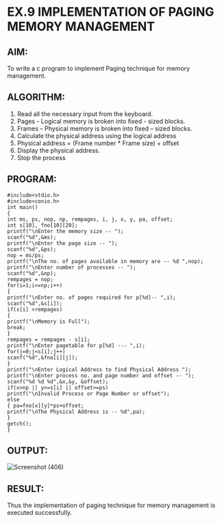 # EX.9 IMPLEMENTATION OF PAGING MEMORY MANAGEMENT

## AIM:

  To write a c program to implement Paging technique for memory management.


## ALGORITHM:

  1. Read all the necessary input from the keyboard.
  2. Pages - Logical memory is broken into fixed - sized blocks.
  3. Frames – Physical memory is broken into fixed – sized blocks.
  4. Calculate the physical address using the logical address
  5. Physical address = (Frame number * Frame size) + offset
  6. Display the physical address.
  7. Stop the process

## PROGRAM:
```
#include<stdio.h>
#include<conio.h>
int main()
{
int ms, ps, nop, np, rempages, i, j, x, y, pa, offset;
int s[10], fno[10][20];
printf("\nEnter the memory size -- ");
scanf("%d",&ms);
printf("\nEnter the page size -- ");
scanf("%d",&ps);
nop = ms/ps;
printf("\nThe no. of pages available in memory are -- %d ",nop);
printf("\nEnter number of processes -- ");
scanf("%d",&np);
rempages = nop;
for(i=1;i<=np;i++)
{
printf("\nEnter no. of pages required for p[%d]-- ",i);
scanf("%d",&s[i]);
if(s[i] >rempages)
{
printf("\nMemory is Full");
break;
}
rempages = rempages - s[i];
printf("\nEnter pagetable for p[%d] --- ",i);
for(j=0;j<s[i];j++)
scanf("%d",&fno[i][j]);
}
printf("\nEnter Logical Address to find Physical Address ");
printf("\nEnter process no. and page number and offset -- ");
scanf("%d %d %d",&x,&y, &offset);
if(x>np || y>=s[i] || offset>=ps)
printf("\nInvalid Process or Page Number or offset");
else
{ pa=fno[x][y]*ps+offset;
printf("\nThe Physical Address is -- %d",pa);
}
getch();
}
```
## OUTPUT:

![Screenshot (406)](https://github.com/Dhivya-bharathi88/OS-EX.9-IMPLEMENTATION-OF-PAGING---MEMORY-MANAGEMENT-/assets/128019999/cac10bc2-de23-4ee0-8ab9-9486504aa28d)


## RESULT:

  Thus the implementation of paging technique for memory management is executed successfully.
